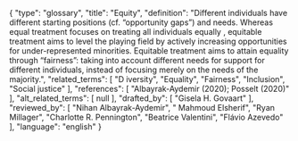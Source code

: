 {
    "type": "glossary",
    "title": "Equity",
    "definition": "Different individuals have different starting positions (cf. “opportunity gaps”) and needs. Whereas equal treatment focuses on treating all individuals equally , equitable treatment aims to level the playing field by actively increasing opportunities for under-represented minorities. Equitable treatment aims to attain equality through “fairness”: taking into account different needs for support for different individuals, instead of focusing merely on the needs of the majority.",
    "related_terms": [
        "D iversity",
        "Equality",
        "Fairness",
        "Inclusion",
        "Social justice"
    ],
    "references": [
        "Albayrak-Aydemir (2020); Posselt (2020)"
    ],
    "alt_related_terms": [
        null
    ],
    "drafted_by": [
        "Gisela H. Govaart"
    ],
    "reviewed_by": [
        "Nihan Albayrak-Aydemir",
        " Mahmoud Elsherif",
        "Ryan Millager",
        "Charlotte R. Pennington",
        "Beatrice Valentini",
        "Flávio Azevedo"
    ],
    "language": "english"
}